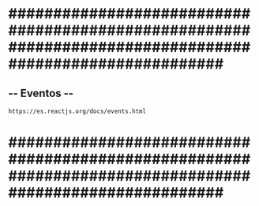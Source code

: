 # ######################################################################################################### #


## -- Eventos -- ##


    https://es.reactjs.org/docs/events.html


# ######################################################################################################### #
